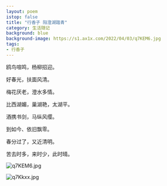 ```yaml
---
layout: poem
istop: false
title: "行香子 阳澄湖踏青"
category: 生活随记
background: blue
background-image: https://s1.ax1x.com/2022/04/03/q7KEM6.jpg
tags:
- 行香子
---
```


鸥鸟喧鸣，杨柳招迎。

好春光，扶面风清。

梅花厌老，澄水多情。

比西湖媚，巢湖艳，太湖平。

酒携书剑，马纵风缨。

到如今、依旧飘零。

春分过了，又近清明。

苦去时多，来时少，此时晴。


![q7KEM6.jpg](https://s1.ax1x.com/2022/04/03/q7KEM6.jpg)

![q7Kkxx.jpg](https://s1.ax1x.com/2022/04/03/q7Kkxx.jpg)